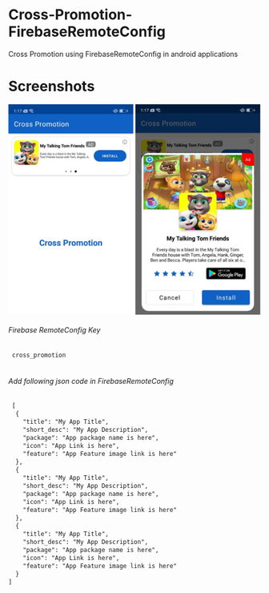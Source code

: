 # Cross-Promotion-FirebaseRemoteConfig
Cross Promotion using FirebaseRemoteConfig in android applications

# Screenshots

![alt text](https://github.com/orbitalsonic/Cross-Promotion-FirebaseRemoteConfig/blob/master/Screenshots/Screenshot_1.jpg?raw=true)

###### Firebase RemoteConfig Key

```
 cross_promotion
 
 ```

###### Add following json code in FirebaseRemoteConfig

```
 [
  {
    "title": "My App Title",
    "short_desc": "My App Description",
    "package": "App package name is here",
    "icon": "App Link is here",
    "feature": "App Feature image link is here"
  },
  {
    "title": "My App Title",
    "short_desc": "My App Description",
    "package": "App package name is here",
    "icon": "App Link is here",
    "feature": "App Feature image link is here"
  },
  {
    "title": "My App Title",
    "short_desc": "My App Description",
    "package": "App package name is here",
    "icon": "App Link is here",
    "feature": "App Feature image link is here"
  }
]
 
 ```
